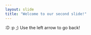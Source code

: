 ```yaml
---
layout: slide
title: "Welcome to our second slide!"
---
```

:D :p ;)
Use the left arrow to go back!
